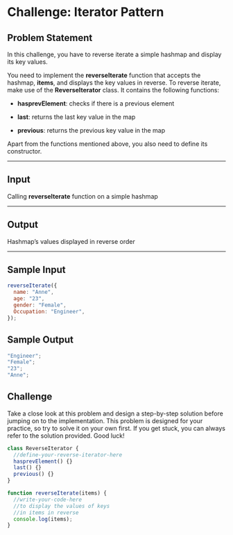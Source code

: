 # Challenge: Iterator Pattern

## Problem Statement

In this challenge, you have to reverse iterate a simple hashmap and display its key values.

You need to implement the **reverseIterate** function that accepts the hashmap, **items**, and displays the key values in reverse. To reverse iterate, make use of the **ReverseIterator** class. It contains the following functions:

- **hasprevElement**: checks if there is a previous element

- **last**: returns the last key value in the map

- **previous**: returns the previous key value in the map

Apart from the functions mentioned above, you also need to define its constructor.

---

## Input

Calling **reverseIterate** function on a simple hashmap

---

## Output

Hashmap’s values displayed in reverse order

---

## Sample Input

```javascript
reverseIterate({
  name: "Anne",
  age: "23",
  gender: "Female",
  Occupation: "Engineer",
});
```

## Sample Output

```javascript
"Engineer";
"Female";
"23";
"Anne";
```

## Challenge

Take a close look at this problem and design a step-by-step solution before jumping on to the implementation. This problem is designed for your practice, so try to solve it on your own first. If you get stuck, you can always refer to the solution provided. Good luck!

```javascript
class ReverseIterator {
  //define-your-reverse-iterator-here
  hasprevElement() {}
  last() {}
  previous() {}
}

function reverseIterate(items) {
  //write-your-code-here
  //to display the values of keys
  //in items in reverse
  console.log(items);
}
```
